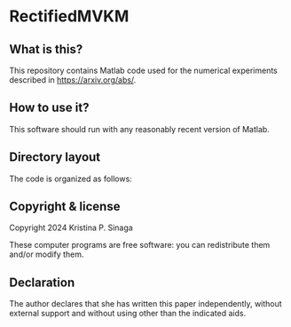 # RectifiedMVKM

## What is this?

This repository contains Matlab code used for the numerical experiments described in https://arxiv.org/abs/. 

## How to use it?

This software should run with any reasonably recent version of Matlab.

## Directory layout

The code is organized as follows:

## Copyright & license

Copyright 2024 Kristina P. Sinaga

These computer programs are free software: you can redistribute them
and/or modify them.




## Declaration

The author declares that she has written this paper independently, without external support and without using other than the indicated aids.
